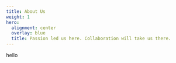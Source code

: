 ```yaml
---
title: About Us
weight: 1
hero:
  alignment: center
  overlay: blue
  title: Passion led us here. Collaboration will take us there.
---
```

hello
